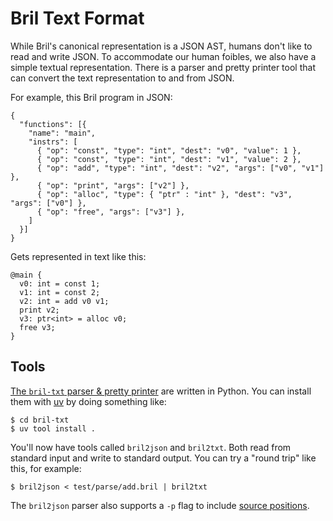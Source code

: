 Bril Text Format
================

While Bril's canonical representation is a JSON AST, humans don't like to read and write JSON.
To accommodate our human foibles, we also have a simple textual representation.
There is a parser and pretty printer tool that can convert the text representation to and from JSON.

For example, this Bril program in JSON:

    {
      "functions": [{
        "name": "main",
        "instrs": [
          { "op": "const", "type": "int", "dest": "v0", "value": 1 },
          { "op": "const", "type": "int", "dest": "v1", "value": 2 },
          { "op": "add", "type": "int", "dest": "v2", "args": ["v0", "v1"] },
          { "op": "print", "args": ["v2"] },
          { "op": "alloc", "type": { "ptr" : "int" }, "dest": "v3", "args": ["v0"] },
          { "op": "free", "args": ["v3"] },
        ]
      }]
    }

Gets represented in text like this:

    @main {
      v0: int = const 1;
      v1: int = const 2;
      v2: int = add v0 v1;
      print v2;
      v3: ptr<int> = alloc v0;
      free v3;
    }

Tools
-----

[The `bril-txt` parser & pretty printer][briltxt] are written in Python.
You can install them with [uv][] by doing something like:

    $ cd bril-txt
    $ uv tool install .

You'll now have tools called `bril2json` and `bril2txt`.
Both read from standard input and write to standard output.
You can try a "round trip" like this, for example:

    $ bril2json < test/parse/add.bril | bril2txt

The `bril2json` parser also supports a `-p` flag to include [source positions](../lang/syntax.md#source-positions).

[briltxt]: https://github.com/sampsyo/bril/blob/main/bril-txt/briltxt.py
[uv]: https://docs.astral.sh/uv/
